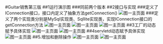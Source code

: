 #Guitar销售第三版
##1运行演示图
###同前两个版本
##2接口与实现
###定义了IConnection接口，接口内定义了抽象方法getConnection()
![图一主页面](http://r.photo.store.qq.com/psb?/V140v9zx1gFop0/fiVJHCU7TBKyFprcrJWzhGFvKvEpIXpTJPnztNZiGTQ!/r/dOUAAAAAAAAA)
###定义了两个实现类分别是MySql实现类、Sqllite实现类，实现IConnection接口的getConnection方法
![图一主页面](http://r.photo.store.qq.com/psb?/V140v9zx1gFop0/XG82ftMdN4VfIjXqg.YUMwaIz8waArm74yMp5ft1UB0!/r/dHABAAAAAAAA)
![图一主页面](http://r.photo.store.qq.com/psb?/V140v9zx1gFop0/8H1zzuMWCmWtEZ2Hhzf6Yau3BXVZ8OR*XHYedizFPbU!/r/dHABAAAAAAAA)
![图一主页面](http://r.photo.store.qq.com/psb?/V140v9zx1gFop0/3cyR9mv.CSIElPePJlCek*16whr4SraQPDw6ogOuR9g!/r/dHIBAAAAAAAA)
##3工厂的动态赋予具体实现
![图一主页面](http://r.photo.store.qq.com/psb?/V140v9zx1gFop0/fB6XkOOp*zHA6WZ.H*bihdhFKG1r7y6N2IhO0zaC4Aw!/r/dHEBAAAAAAAA)
![图一主页面](http://r.photo.store.qq.com/psb?/V140v9zx1gFop0/QyuSISUottoq9HmuSDg9q9oB9byWdxHICeAXs3BxjHI!/r/dAsBAAAAAAAA)
##4servletd动态赋予具体实现
![图一主页面](http://r.photo.store.qq.com/psb?/V140v9zx1gFop0/U3F33XtOv5ebz1ncX7GKl9qQtJUnpR34NRhpVbAzdIU!/r/dOUAAAAAAAAA)
##5.增加和删除操作
![图一主页面](http://r.photo.store.qq.com/psb?/V140v9zx1gFop0/bXkV3Tie1T8A5Jo9xu2L897tFIDFKB7Rbw2UpX2i0Ng!/r/dAwBAAAAAAAA)
![图一主页面](http://r.photo.store.qq.com/psb?/V140v9zx1gFop0/TQyW3BMtf8o0m6TJUt7DuKyRx.Dl8CU4K4ah0d4Z7Mo!/r/dOMAAAAAAAAA)
